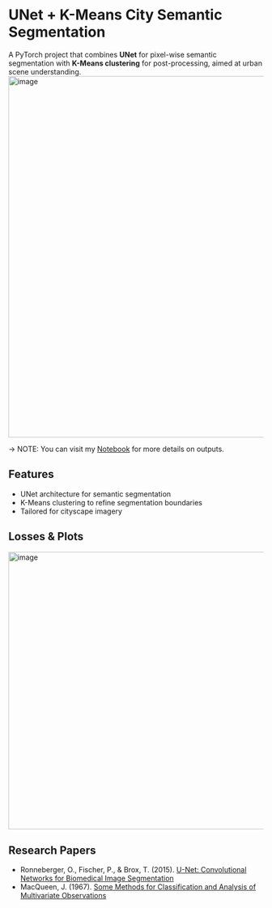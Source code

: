 # UNet + K-Means City Semantic Segmentation

A PyTorch project that combines **UNet** for pixel-wise semantic segmentation with **K-Means clustering** for post-processing, aimed at urban scene understanding.
<img width="774" height="714" alt="image" src="https://github.com/user-attachments/assets/f3111c8e-1df3-4077-9f9f-38e38d4f07f6" />

-> NOTE: You can visit my [Notebook](https://www.kaggle.com/code/shivsatyam/unet-torch-semantic-segmentation-of-city-images) for more details on outputs.

## Features
- UNet architecture for semantic segmentation
- K-Means clustering to refine segmentation boundaries
- Tailored for cityscape imagery

## Losses & Plots
<img width="900" height="548" alt="image" src="https://github.com/user-attachments/assets/2b905878-72e3-4298-a1bb-999b1223fcf0" />

## Research Papers
- Ronneberger, O., Fischer, P., & Brox, T. (2015). [U-Net: Convolutional Networks for Biomedical Image Segmentation](https://arxiv.org/abs/1505.04597)
- MacQueen, J. (1967). [Some Methods for Classification and Analysis of Multivariate Observations](https://projecteuclid.org/euclid.bsmsp/1183143727)


